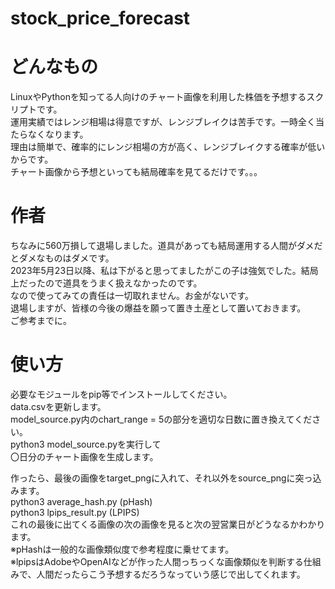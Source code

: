 # stock_price_forecast
# どんなもの
LinuxやPythonを知ってる人向けのチャート画像を利用した株価を予想するスクリプトです。  
運用実績ではレンジ相場は得意ですが、レンジブレイクは苦手です。一時全く当たらなくなります。  
理由は簡単で、確率的にレンジ相場の方が高く、レンジブレイクする確率が低いからです。  
チャート画像から予想といっても結局確率を見てるだけです。。。　　

# 作者
ちなみに560万損して退場しました。道具があっても結局運用する人間がダメだとダメなものはダメです。  
2023年5月23日以降、私は下がると思ってましたがこの子は強気でした。結局上だったので道具をうまく扱えなかったのです。  
なので使ってみての責任は一切取れません。お金がないです。  
退場しますが、皆様の今後の爆益を願って置き土産として置いておきます。  
ご参考までに。  

# 使い方
必要なモジュールをpip等でインストールしてください。  
data.csvを更新します。  
model_source.py内のchart_range = 5の部分を適切な日数に置き換えてください。  
python3 model_source.pyを実行して  
〇日分のチャート画像を生成します。  

作ったら、最後の画像をtarget_pngに入れて、それ以外をsource_pngに突っ込みます。  
python3 average_hash.py (pHash)  
python3 lpips_result.py (LPIPS)  
これの最後に出てくる画像の次の画像を見ると次の翌営業日がどうなるかわかります。  
※pHashは一般的な画像類似度で参考程度に乗せてます。  
※lpipsはAdobeやOpenAIなどが作った人間っちっくな画像類似を判断する仕組みで、人間だったらこう予想するだろうなっていう感じで出してくれます。  
